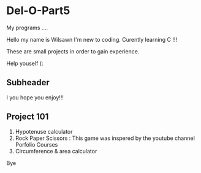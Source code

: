 # Del-O-Part5
My programs ....

Hello my name is Wilsawn I'm new to coding. Curently learning C !!!

These are small projects in order to gain experience. 

Help youself (:


## Subheader

I you hope you enjoy!!!

## Project 101

1. Hypotenuse calculator
2. Rock Paper Scissors : This game was inspered by the youtube channel Porfolio Courses
3. Circumference & area calculator

Bye